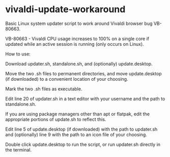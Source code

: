 # vivaldi-update-workaround
Basic Linux system updater script to work around Vivaldi browser bug VB-80663.

VB-80663 - Vivaldi CPU usage increases to 100% on a single core if updated while an active session is running (only occurs on Linux).



How to use:

Download updater.sh, standalone.sh, and (optionally) update.desktop.

Move the two .sh files to permanent directories, and move update.desktop (if downloaded) to a convenient location of your choosing.

Mark the two .sh files as executable.

Edit line 20 of updater.sh in a text editor with your username and the path to standalone.sh.

If you are using package managers other than apt or flatpak, edit the appropriate portions of update.sh to reflect this.

Edit line 5 of update.desktop (if downloaded) with the path to updater.sh and (optionally) line 9 with the path to an icon file of your choosing.

Double click update.desktop to run the script, or run updater.sh directly in the terminal.
